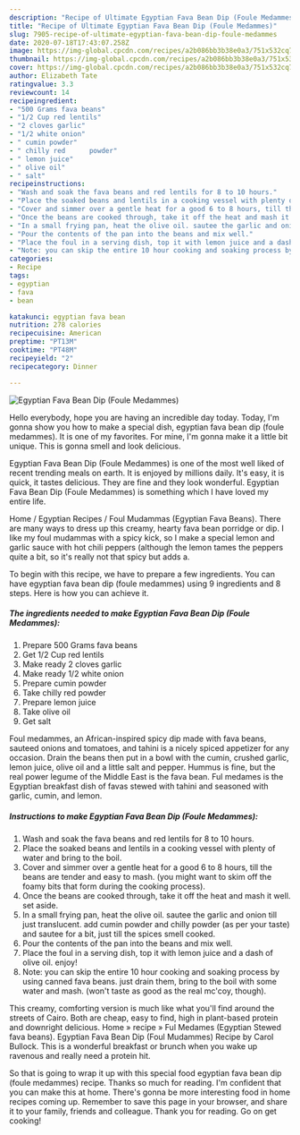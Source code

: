 ```yaml
---
description: "Recipe of Ultimate Egyptian Fava Bean Dip (Foule Medammes)"
title: "Recipe of Ultimate Egyptian Fava Bean Dip (Foule Medammes)"
slug: 7905-recipe-of-ultimate-egyptian-fava-bean-dip-foule-medammes
date: 2020-07-18T17:43:07.258Z
image: https://img-global.cpcdn.com/recipes/a2b086bb3b38e0a3/751x532cq70/egyptian-fava-bean-dip-foule-medammes-recipe-main-photo.jpg
thumbnail: https://img-global.cpcdn.com/recipes/a2b086bb3b38e0a3/751x532cq70/egyptian-fava-bean-dip-foule-medammes-recipe-main-photo.jpg
cover: https://img-global.cpcdn.com/recipes/a2b086bb3b38e0a3/751x532cq70/egyptian-fava-bean-dip-foule-medammes-recipe-main-photo.jpg
author: Elizabeth Tate
ratingvalue: 3.3
reviewcount: 14
recipeingredient:
- "500 Grams fava beans"
- "1/2 Cup red lentils"
- "2 cloves garlic"
- "1/2 white onion"
- " cumin powder"
- " chilly red      powder"
- " lemon juice"
- " olive oil"
- " salt"
recipeinstructions:
- "Wash and soak the fava beans and red lentils for 8 to 10 hours."
- "Place the soaked beans and lentils in a cooking vessel with plenty of water and bring to the boil."
- "Cover and simmer over a gentle heat for a good 6 to 8 hours, till the beans are tender and easy to mash. (you might want to skim off the foamy bits that form during the cooking process)."
- "Once the beans are cooked through, take it off the heat and mash it well. set aside."
- "In a small frying pan, heat the olive oil. sautee the garlic and onion till just translucent. add cumin powder and chilly powder (as per your taste) and sautee for a bit, just till the spices smell cooked."
- "Pour the contents of the pan into the beans and mix well."
- "Place the foul in a serving dish, top it with lemon juice and a dash of olive oil. enjoy!"
- "Note: you can skip the entire 10 hour cooking and soaking process by using canned fava beans. just drain them, bring to the boil with some water and mash. (won&#39;t taste as good as the real mc&#39;coy, though)."
categories:
- Recipe
tags:
- egyptian
- fava
- bean

katakunci: egyptian fava bean 
nutrition: 278 calories
recipecuisine: American
preptime: "PT13M"
cooktime: "PT48M"
recipeyield: "2"
recipecategory: Dinner

---
```



![Egyptian Fava Bean Dip (Foule Medammes)](https://img-global.cpcdn.com/recipes/a2b086bb3b38e0a3/751x532cq70/egyptian-fava-bean-dip-foule-medammes-recipe-main-photo.jpg)

Hello everybody, hope you are having an incredible day today. Today, I'm gonna show you how to make a special dish, egyptian fava bean dip (foule medammes). It is one of my favorites. For mine, I'm gonna make it a little bit unique. This is gonna smell and look delicious.

Egyptian Fava Bean Dip (Foule Medammes) is one of the most well liked of recent trending meals on earth. It is enjoyed by millions daily. It's easy, it is quick, it tastes delicious. They are fine and they look wonderful. Egyptian Fava Bean Dip (Foule Medammes) is something which I have loved my entire life.

Home / Egyptian Recipes / Foul Mudammas (Egyptian Fava Beans). There are many ways to dress up this creamy, hearty fava bean porridge or dip. I like my foul mudammas with a spicy kick, so I make a special lemon and garlic sauce with hot chili peppers (although the lemon tames the peppers quite a bit, so it&#39;s really not that spicy but adds a.


To begin with this recipe, we have to prepare a few ingredients. You can have egyptian fava bean dip (foule medammes) using 9 ingredients and 8 steps. Here is how you can achieve it.

<!--inarticleads1-->

##### The ingredients needed to make Egyptian Fava Bean Dip (Foule Medammes):

1. Prepare 500 Grams fava beans
1. Get 1/2 Cup red lentils
1. Make ready 2 cloves garlic
1. Make ready 1/2 white onion
1. Prepare  cumin powder
1. Take  chilly red      powder
1. Prepare  lemon juice
1. Take  olive oil
1. Get  salt


Foul medammes, an African-inspired spicy dip made with fava beans, sauteed onions and tomatoes, and tahini is a nicely spiced appetizer for any occasion. Drain the beans then put in a bowl with the cumin, crushed garlic, lemon juice, olive oil and a little salt and pepper. Hummus is fine, but the real power legume of the Middle East is the fava bean. Ful medames is the Egyptian breakfast dish of favas stewed with tahini and seasoned with garlic, cumin, and lemon. 

<!--inarticleads2-->

##### Instructions to make Egyptian Fava Bean Dip (Foule Medammes):

1. Wash and soak the fava beans and red lentils for 8 to 10 hours.
1. Place the soaked beans and lentils in a cooking vessel with plenty of water and bring to the boil.
1. Cover and simmer over a gentle heat for a good 6 to 8 hours, till the beans are tender and easy to mash. (you might want to skim off the foamy bits that form during the cooking process).
1. Once the beans are cooked through, take it off the heat and mash it well. set aside.
1. In a small frying pan, heat the olive oil. sautee the garlic and onion till just translucent. add cumin powder and chilly powder (as per your taste) and sautee for a bit, just till the spices smell cooked.
1. Pour the contents of the pan into the beans and mix well.
1. Place the foul in a serving dish, top it with lemon juice and a dash of olive oil. enjoy!
1. Note: you can skip the entire 10 hour cooking and soaking process by using canned fava beans. just drain them, bring to the boil with some water and mash. (won&#39;t taste as good as the real mc&#39;coy, though).


This creamy, comforting version is much like what you&#39;ll find around the streets of Cairo. Both are cheap, easy to find, high in plant-based protein and downright delicious. Home » recipe » Ful Medames (Egyptian Stewed fava beans). Egyptian Fava Bean Dip (Foul Mudammes) Recipe by Carol Bullock. This is a wonderful breakfast or brunch when you wake up ravenous and really need a protein hit. 

So that is going to wrap it up with this special food egyptian fava bean dip (foule medammes) recipe. Thanks so much for reading. I'm confident that you can make this at home. There's gonna be more interesting food in home recipes coming up. Remember to save this page in your browser, and share it to your family, friends and colleague. Thank you for reading. Go on get cooking!
